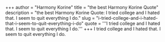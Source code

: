 +++
author = "Harmony Korine"
title = "the best Harmony Korine Quote"
description = "the best Harmony Korine Quote: I tried college and I hated that. I seem to quit everything I do."
slug = "i-tried-college-and-i-hated-that-i-seem-to-quit-everything-i-do"
quote = '''I tried college and I hated that. I seem to quit everything I do.'''
+++
I tried college and I hated that. I seem to quit everything I do.
